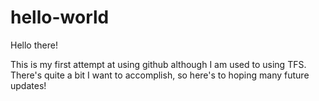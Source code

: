 # hello-world

Hello there!

This is my first attempt at using github although I am used to using TFS.
There's quite a bit I want to accomplish, so here's to hoping many future updates!
